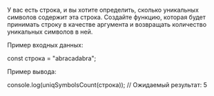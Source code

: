 У вас есть строка, и вы хотите определить, сколько уникальных символов содержит эта строка. Создайте функцию, которая будет принимать строку в качестве аргумента и возвращать количество уникальных символов в ней.



Пример входных данных:



const строка = "abracadabra";


Пример вывода:



console.log(uniqSymbolsCount(строка)); // Ожидаемый результат: 5